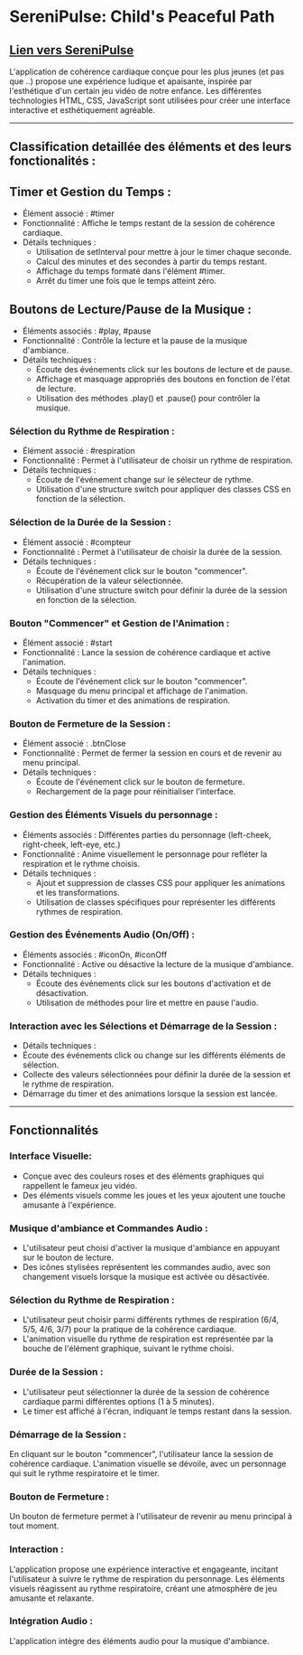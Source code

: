 # SereniPulse: Child's Peaceful Path

## [Lien vers SereniPulse](https://serenipulse.vercel.app/)

L'application de cohérence cardiaque conçue pour les plus jeunes (et pas que ..) propose une expérience ludique et apaisante, inspirée par l'esthétique d'un certain jeu vidéo de notre enfance. 
Les différentes technologies HTML, CSS, JavaScript sont utilisées pour créer une interface interactive et esthétiquement agréable.

----

## Classification detaillée des éléments et des leurs fonctionalités  :

## Timer et Gestion du Temps :

- Élément associé : #timer
- Fonctionnalité : Affiche le temps restant de la session de cohérence cardiaque.
- Détails techniques :
    - Utilisation de setInterval pour mettre à jour le timer chaque seconde.
    - Calcul des minutes et des secondes à partir du temps restant.
    - Affichage du temps formaté dans l'élément #timer.
    - Arrêt du timer une fois que le temps atteint zéro.

## Boutons de Lecture/Pause de la Musique :

- Éléments associés : #play, #pause
- Fonctionnalité : Contrôle la lecture et la pause de la musique d'ambiance.
- Détails techniques :
    - Écoute des événements click sur les boutons de lecture et de pause.
    - Affichage et masquage appropriés des boutons en fonction de l'état de lecture.
    - Utilisation des méthodes .play() et .pause() pour contrôler la musique.

### Sélection du Rythme de Respiration :

- Élément associé : #respiration
- Fonctionnalité : Permet à l'utilisateur de choisir un rythme de respiration.
- Détails techniques :
    - Écoute de l'événement change sur le sélecteur de rythme.
    - Utilisation d'une structure switch pour appliquer des classes CSS en fonction de la sélection.

### Sélection de la Durée de la Session :

- Élément associé : #compteur
- Fonctionnalité : Permet à l'utilisateur de choisir la durée de la session.
- Détails techniques :
    - Écoute de l'événement click sur le bouton "commencer".
    - Récupération de la valeur sélectionnée.
    - Utilisation d'une structure switch pour définir la durée de la session en fonction de la sélection.

### Bouton "Commencer" et Gestion de l'Animation :

- Élément associé : #start
- Fonctionnalité : Lance la session de cohérence cardiaque et active l'animation.
- Détails techniques :
    - Écoute de l'événement click sur le bouton "commencer".
    - Masquage du menu principal et affichage de l'animation.
    - Activation du timer et des animations de respiration.

### Bouton de Fermeture de la Session :

- Élément associé : .btnClose
- Fonctionnalité : Permet de fermer la session en cours et de revenir au menu principal.
- Détails techniques :
    - Écoute de l'événement click sur le bouton de fermeture.
    - Rechargement de la page pour réinitialiser l'interface.

### Gestion des Éléments Visuels du personnage :

- Éléments associés : Différentes parties du personnage (left-cheek, right-cheek, left-eye, etc.)
- Fonctionnalité : Anime visuellement le personnage pour refléter la respiration et le rythme choisis.
- Détails techniques :
    - Ajout et suppression de classes CSS pour appliquer les animations et les transformations.
    - Utilisation de classes spécifiques pour représenter les différents rythmes de respiration.

### Gestion des Événements Audio (On/Off) :

- Éléments associés : #iconOn, #iconOff
- Fonctionnalité : Active ou désactive la lecture de la musique d'ambiance.
- Détails techniques :
    - Écoute des événements click sur les boutons d'activation et de désactivation.
    - Utilisation de méthodes pour lire et mettre en pause l'audio.

### Interaction avec les Sélections et Démarrage de la Session :

- Détails techniques :
- Écoute des événements click ou change sur les différents éléments de sélection.
- Collecte des valeurs sélectionnées pour définir la durée de la session et le rythme de respiration.
- Démarrage du timer et des animations lorsque la session est lancée.

----
## Fonctionnalités 

### Interface Visuelle:

- Conçue avec des couleurs roses et des éléments graphiques qui rappellent le fameux jeu vidéo.
- Des éléments visuels comme les joues et les yeux ajoutent une touche amusante à l'expérience.

### Musique d'ambiance et Commandes Audio :

- L'utilisateur peut choisi d'activer la musique d'ambiance en appuyant sur le bouton de lecture.
- Des icônes stylisées représentent les commandes audio, avec son changement visuels lorsque la musique est activée ou désactivée.

### Sélection du Rythme de Respiration :

- L'utilisateur peut choisir parmi différents rythmes de respiration (6/4, 5/5, 4/6, 3/7) pour la pratique de la cohérence cardiaque.
- L'animation visuelle du rythme de respiration est représentée par la bouche de l'élément graphique, suivant le rythme choisi.

### Durée de la Session :

- L'utilisateur peut sélectionner la durée de la session de cohérence cardiaque parmi différentes options (1 à 5 minutes).
- Le timer est affiché à l'écran, indiquant le temps restant dans la session.


### Démarrage de la Session :

En cliquant sur le bouton "commencer", l'utilisateur lance la session de cohérence cardiaque.
L'animation visuelle se dévoile, avec un personnage qui suit le rythme respiratoire et le timer.

### Bouton de Fermeture :

Un bouton de fermeture permet à l'utilisateur de revenir au menu principal à tout moment.

### Interaction :

L'application propose une expérience interactive et engageante, incitant l'utilisateur à suivre le rythme de respiration du personnage.
Les éléments visuels réagissent au rythme respiratoire, créant une atmosphère de jeu amusante et relaxante.

### Intégration Audio :

L'application intègre des éléments audio pour la musique d'ambiance.
